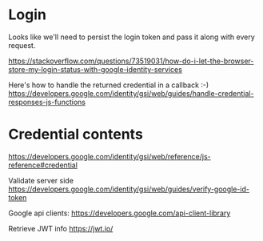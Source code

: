 # Login

Looks like we'll need to persist the login token and pass it along with every request.

https://stackoverflow.com/questions/73519031/how-do-i-let-the-browser-store-my-login-status-with-google-identity-services

Here's how to handle the returned credential in a callback :-)
https://developers.google.com/identity/gsi/web/guides/handle-credential-responses-js-functions

# Credential contents
https://developers.google.com/identity/gsi/web/reference/js-reference#credential

Validate server side
https://developers.google.com/identity/gsi/web/guides/verify-google-id-token

Google api clients:
https://developers.google.com/api-client-library

Retrieve JWT info
https://jwt.io/

